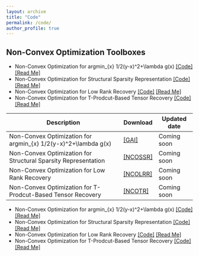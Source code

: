 ```yaml
---
layout: archive
title: "Code"
permalink: /code/
author_profile: true
---
```


## Non-Convex Optimization Toolboxes

  * Non-Convex Optimization for argmin_{x} 1/2(y-x)^2+\lambda g(x)      [[Code]](#) [[Read Me]](#)
  * Non-Convex Optimization for Structural Sparsity Representation      [[Code]](#) [[Read Me]](#)
  * Non-Convex Optimization for Low Rank Recovery                       [[Code]](#) [[Read Me]](#)
  * Non-Convex Optimization for T-Prodcut-Based Tensor Recovery         [[Code]](#) [[Read Me]](#)



|                 Description                                        |  Download      | Updated date |
| ------------------------------------------------------------------ | ---------------| ------------ |
| Non-Convex Optimization for argmin_{x} 1/2(y-x)^2+\lambda g(x)     | [[GAI]](#)     | Coming soon  |   
| Non-Convex Optimization for Structural Sparsity Representation     | [[NCOSSR]](#)  | Coming soon  |
| Non-Convex Optimization for Low Rank Recovery                      | [[NCOLRR]](#)  | Coming soon  |
| Non-Convex Optimization for T-Prodcut-Based Tensor Recovery        | [[NCOTR]](#)   | Coming soon  |

 
* Non-Convex Optimization for argmin_{x} 1/2(y-x)^2+\lambda g(x)      [[Code]](#) [[Read Me]](#)
* Non-Convex Optimization for Structural Sparsity Representation      [[Code]](#) [[Read Me]](#)
* Non-Convex Optimization for Low Rank Recovery                       [[Code]](#) [[Read Me]](#)
* Non-Convex Optimization for T-Prodcut-Based Tensor Recovery         [[Code]](#) [[Read Me]](#)
          
